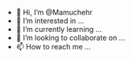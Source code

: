 - 👋 Hi, I’m @Mamuchehr
- 👀 I’m interested in ...
- 🌱 I’m currently learning ...
- 💞️ I’m looking to collaborate on ...
- 📫 How to reach me ...

<!---
Mamuchehr/Mamuchehr is a ✨ special ✨ repository because its `README.md` (this file) appears on your GitHub profile.
You can click the Preview link to take a look at your changes.
--->
